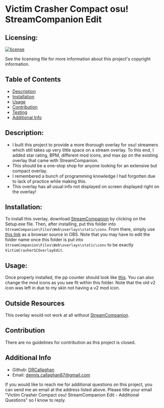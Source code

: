 # Victim Crasher Compact osu! StreamCompanion Edit

  ## Licensing:
  [![license](https://img.shields.io/badge/license-MIT_License-blue)](https://shields.io/)

  See the licensing file for more information about this project's copyright information.

  ## Table of Contents
  - [Description](#description)
  - [Installation](#installation)
  - [Usage](#usage)
  - [Contribution](#contribution)
  - [Testing](#testing)
  - [Additional Info](#additional-info)

  ## Description:
  - I built this project to provide a more thorough overlay for osu! streamers which still takes up very little space on a stream overlay. To this end, I added star rating, BPM, different mod icons, and max pp on the existing overlay that came with StreamCompanion.
  - This should be a one-stop shop for anyone looking for an extensive but compact overlay.
  - I remembered a bunch of programming knowledge I had forgotten due to lack of practice while making this.
  - This overlay has all usual info not displayed on screen displayed right on the overlay!

  ## Installation:
  To install this overlay, download [StreamCompanion](https://github.com/Piotrekol/StreamCompanion/releases/tag/v230327.15) by clicking on the Setup.exe file. Then, after installing, put this folder into `StreamCompanion\Files\Web\overlays\static\conv`. From there, simply use [this link](http://localhost:20727/overlays/static/conv/VictimCrasherSCOverlayEdit/) as a browser source in OBS. Note that you may have to edit the folder name once this folder is put into `StreamCompanion\Files\Web\overlays\static\conv` to be exactly `VictimCrasherSCOverlayEdit`.

  ## Usage:
  Once properly installed, the pp counter should look like [this](https://i.imgur.com/sWg5LbE.png).
  You can also change the mod icons as you see fit within this folder. Note that the old v2 icon was left in due to my skin not having a v2 mod icon.

  ## Outside Resources
  This overlay would not work at all without [StreamCompanion](https://github.com/Piotrekol/StreamCompanion).



  ## Contribution
  There are no guidelines for contribution as this project is closed.

  ## Additional Info
  - Github: [DRCallaghan](https://github.com/DRCallaghan)
  - Email: dennis.callaghan87@gmail.com

  If you would like to reach me for additional questions on this project, you can send me an email at the address listed above. Please title your email "Victim Crasher Compact osu! StreamCompanion Edit - Additional Questions" so I know to reply.
